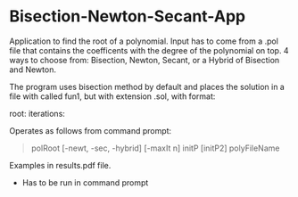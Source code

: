 # Bisection-Newton-Secant-App

Application to find the root of a polynomial. Input has to come from a .pol file that contains the coefficents with the degree of the polynomial on top. 4 ways to choose from: Bisection, Newton, Secant, or a Hybrid of Bisection and Newton.

The program uses bisection method by default and places the solution in a file with called fun1, but with extension .sol, with format:

root: 
iterations:

Operates as follows from command prompt:
> polRoot [-newt, -sec, -hybrid] [-maxIt n] initP [initP2] polyFileName

Examples in results.pdf file.
- Has to be run in command prompt
